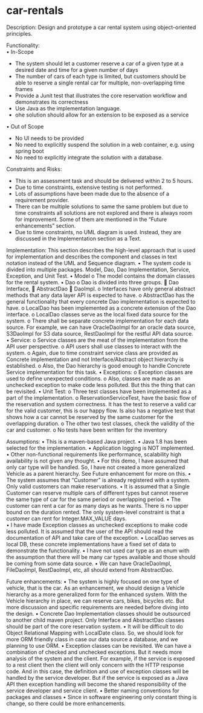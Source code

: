 # car-rentals

Description:
Design and prototype a car rental system using object-oriented principles.

Functionality:<br />
•	In-Scope
<ul>
<li>The system should let a customer reserve a car of a given type at a desired date and time for a given number of days</li>
<li>The number of cars of each type is limited, but customers should be able to reserve a single rental car for multiple, non-overlapping time frames</li>
<li>Provide a Junit test that illustrates the core reservation workflow and demonstrates its correctness</li>
<li>Use Java as the implementation language.</li>
<li>ohe solution should allow for an extension to be exposed as a service</li>
</ul>
•	Out of Scope
<ul>
<li>No UI needs to be provided</li>
<li>No need to explicitly suspend the solution in a web container, e.g. using spring boot</li>
<li>No need to explicitly integrate the solution with a database.</li>
</ul>
Constraints and Risks:
<ul>
 <li>This is an assessment task and should be delivered within 2 to 5 hours.</li>
<li>Due to time constraints, extensive testing is not performed.</li>
<li>Lots of assumptions have been made due to the absence of a requirement provider.</li>
<li>There can be multiple solutions to same the same problem but due to time constraints all solutions are not explored and there is always room for improvement. Some of them are mentioned in the “Future enhancements” section.</li>
<li>Due to time constraints, no UML diagram is used. Instead, they are discussed in the Implementation section as a Text.</li>

</ul>
Implementation:
This section describes the high-level approach that is used for implementation and describes the component and classes in text notation instead of the UML and Sequence diagram.
•	The system code is divided into multiple packages. Model, Dao, Dao Implementation, Service, Exception, and Unit Test.
•	Model 
o	The model contains the domain classes for the rental system.
•	Dao
o	Dao is divided into three groups. 
	Dao Interface, 
	AbstractDao 
	DaoImpl. 
o	Interfaces have only general abstract methods that any data layer API is expected to have.
o	AbstractDao has the general functionality that every concrete Dao implementation is expected to have. 
o	LocalDao has been implemented as a concrete extension of the Dao interface. 
o	LocalDao classes serve as the local fixed data source for the system. 
o	There shall be separate concrete implementation for each data source. For example, we can have OracleDaoImpl for an oracle data source, S3DaoImpl for S3 data source, RestDaoImpl for the restful API data source.
•	Service:
o	Service classes are the meat of the implementation from the API user perspective. 
o	API users shall use classes to interact with the system. 
o	Again, due to time constraint service class are provided as Concrete implementation and not Interface/Abstract object hierarchy is established. 
o	Also, the Dao hierarchy is good enough to handle Concrete Service implementation for this task.
•	Exceptions:
o	Exception classes are used to define unexpected conditions.
o	Also, classes are made as an unchecked exception to make code less polluted. But this the thing that can be revisited.
•	Unit Test:
o	Three test classes have been implemented as a part of the implementation.
o	ReservationServiceTest, have the basic flow of the reservation and system correctness. It has the test to reserve a valid car for the valid customer, this is our happy flow. Is also has a negative test that shows how a car cannot be reserved by the same customer for the overlapping duration.
o	The other two test classes, check the validity of the car and customer.
o	No tests have been written for the inventory
 
Assumptions:
•	This is a maven-based Java project.
•	Java 1.8 has been selected for the implementation.
•	Application logging is NOT implemented.
•	Other non-functional requirements like performance, scalability high availability is not given any thought.
•	For this demo, I have assumed that only car type will be handled. So, I have not created a more generalized Vehicle as a parent hierarchy. See Future enhancement for more on this.
•	The system assumes that “Customer” is already registered with a system. Only valid customers can make reservations. 
•	It is assumed that a Single Customer can reserve multiple cars of different types but cannot reserve the same type of car for the same period or overlapping period.
•	The customer can rent a car for as many days as he wants. There is no upper bound on the duration rented. The only system-level constraint is that a customer can rent for Integer.MAX_VALUE days.	
•	I have made Exception classes as unchecked exceptions to make code less polluted. It is assumed that the user of the API should read the documentation of API and take care of the exception.
•	 LocalDao serves as local DB, these concrete implementations have a fixed set of data to demonstrate the functionality.
•	I have not used car type as an enum with the assumption that there will be many car types available and those should be coming from some data source.
•	We can have OracleDaoImpl, FileDaoImpl, RestDaoImpl, etc, all should extend from AbstractDao.

Future enhancements:
•	The system is highly focused on one type of vehicle, that is the car. As an enhancement, we should design a Vehicle hierarchy as a more generalized form for the enhanced system. With the Vehicle hierarchy in place, we can reserve cars, bikes, bicycles etc. But more discussion and specific requirements are needed before diving into the design.
•	Concrete Dao Implementation classes should be outsourced to another child maven project. Only Interface and AbstractDao classes should be part of the core reservation system. 
•	It will be difficult to do Object Relational Mapping with LocalDate class. So, we should look for more ORM friendly class in case our data source a database, and we planning to use ORM.
•	Exception classes can be revisited. We can have a combination of checked and unchecked exceptions. But it needs more analysis of the system and the client. For example, if the service is exposed to a rest client then the client will only concern with the HTTP response code. And in this case, the definition and use of exception classes will be handled by the service developer. But if the service is exposed as a Java API then exception handling will become the shared responsibility of the service developer and service client.
•	Better naming conventions for packages and classes
•	Since in software engineering only constant thing is change, so there could be more enhancements.

